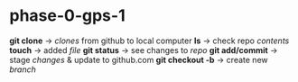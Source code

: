 # phase-0-gps-1
__git clone__ -> *clones* from github to local computer
__ls__ -> check repo _contents_
__touch__ -> added *file*
__git status__ -> see changes to *repo*
__git add/commit__ -> stage *changes* & update to github.com
__git checkout -b__ -> create new *branch*